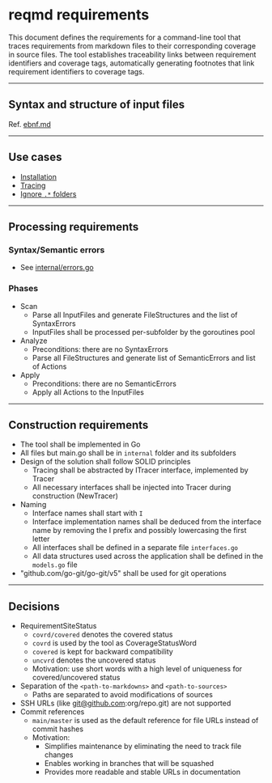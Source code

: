 # reqmd requirements

This document defines the requirements for a command-line tool that traces requirements from markdown files to their corresponding coverage in source files. The tool establishes traceability links between requirement identifiers and coverage tags, automatically generating footnotes that link requirement identifiers to coverage tags.

---

## Syntax and structure of input files

Ref. [ebnf.md](ebnf.md)

---

## Use cases

- [Installation](uc-installation.md)
- [Tracing](uc-tracing.md)
- [Ignore `.*` folders](uc-ignore-dot-folders.md)

---

## Processing requirements

### Syntax/Semantic errors

- See [internal/errors.go](../internal/errors.go)

### Phases

- Scan
  - Parse all InputFiles and generate FileStructures and the list of SyntaxErrors
  - InputFiles shall be processed per-subfolder by the goroutines pool
- Analyze
  - Preconditions: there are no SyntaxErrors
  - Parse all FileStructures and generate list of SemanticErrors and list of Actions
- Apply
  - Preconditions: there are no SemanticErrors
  - Apply all Actions to the InputFiles

---

## Construction requirements

- The tool shall be implemented in Go
- All files but main.go shall be in `internal` folder and its subfolders
- Design of the solution shall follow SOLID principles
  - Tracing shall be abstracted by ITracer interface, implemented by Tracer
  - All necessary interfaces shall be injected into Tracer during construction (NewTracer)
- Naming
  - Interface names shall start with `I`
  - Interface implementation names shall be deduced from the interface name by removing the I prefix and possibly lowercasing the first letter
  - All interfaces shall be defined in a separate file `interfaces.go`
  - All data structures used across the application shall be defined in the `models.go` file
- "github.com/go-git/go-git/v5" shall be used for git operations

---

## Decisions

- RequirementSiteStatus
  - `covrd/covered` denotes the covered status
  - `covrd` is used by the tool as CoverageStatusWord
  - `covered` is kept for backward compatibility
  - `uncvrd` denotes the uncovered status
  - Motivation: use short words with a high level of uniqueness for covered/uncovered status
- Separation of the `<path-to-markdowns>` and `<path-to-sources>`
  - Paths are separated to avoid modifications of sources
- SSH URLs (like git@github.com:org/repo.git) are not supported
- Commit references
  - `main/master` is used as the default reference for file URLs instead of commit hashes
  - Motivation:
    - Simplifies maintenance by eliminating the need to track file changes
    - Enables working in branches that will be squashed
    - Provides more readable and stable URLs in documentation
